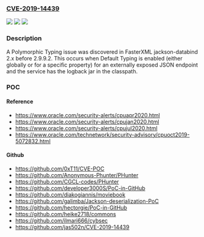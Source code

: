 ### [CVE-2019-14439](https://cve.mitre.org/cgi-bin/cvename.cgi?name=CVE-2019-14439)
![](https://img.shields.io/static/v1?label=Product&message=n%2Fa&color=blue)
![](https://img.shields.io/static/v1?label=Version&message=n%2Fa&color=blue)
![](https://img.shields.io/static/v1?label=Vulnerability&message=n%2Fa&color=brighgreen)

### Description

A Polymorphic Typing issue was discovered in FasterXML jackson-databind 2.x before 2.9.9.2. This occurs when Default Typing is enabled (either globally or for a specific property) for an externally exposed JSON endpoint and the service has the logback jar in the classpath.

### POC

#### Reference
- https://www.oracle.com/security-alerts/cpuapr2020.html
- https://www.oracle.com/security-alerts/cpujan2020.html
- https://www.oracle.com/security-alerts/cpujul2020.html
- https://www.oracle.com/technetwork/security-advisory/cpuoct2019-5072832.html

#### Github
- https://github.com/0xT11/CVE-POC
- https://github.com/Anonymous-Phunter/PHunter
- https://github.com/CGCL-codes/PHunter
- https://github.com/developer3000S/PoC-in-GitHub
- https://github.com/diakogiannis/moviebook
- https://github.com/galimba/Jackson-deserialization-PoC
- https://github.com/hectorgie/PoC-in-GitHub
- https://github.com/heike2718/commons
- https://github.com/ilmari666/cybsec
- https://github.com/jas502n/CVE-2019-14439

